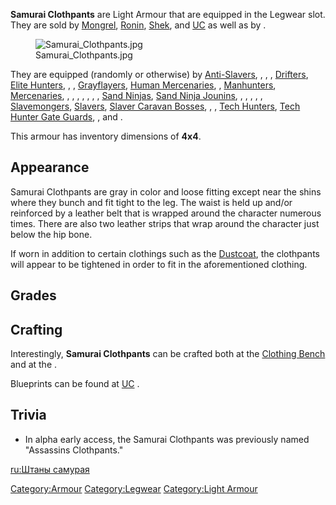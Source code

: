 **Samurai Clothpants** are Light Armour that are equipped in the Legwear
slot. They are sold by [Mongrel](Mongrel_Armor_Shop.md "wikilink"),
[Ronin](Ronin_Armor_Shop.md "wikilink"),
[Shek](Shek_Armor_Shop.md "wikilink"), and
[UC](Empire_Armor_Shop.md "wikilink") [](Equipment_Shops.md) as well as by [](Equipment_Shops.md).

<figure>
<img src="Samurai_Clothpants.jpg" title="Samurai_Clothpants.jpg" />
<figcaption>Samurai_Clothpants.jpg</figcaption>
</figure>

They are equipped (randomly or otherwise) by
[Anti-Slavers](Anti-Slaver.md "wikilink"), [](Anti-Slaver_Jonin.md), [](Anti-Slaver_(unarmed).md), [](Bounty_Hunter.md), [Drifters](Drifter.md "wikilink"),
[Elite Hunters](Elite_Hunter.md "wikilink"), [](Flotsam_Jonin.md), [](Flotsam_Ninja.md), [Grayflayers](Grayflayer.md "wikilink"),
[Human Mercenaries](Human_Mercenary.md "wikilink"), [](Jonin_Elite.md), [Manhunters](Manhunter.md "wikilink"),
[Mercenaries](Mercenary.md "wikilink"), [](Mercenary_Captain.md), [](Moon_Guardian.md), [](Ninja_Guard.md), [](Police_Chief.md), [](Samurai_Conscript.md), [](Samurai_Rogue.md), [](Samurai_Scout.md), [Sand Ninjas](Sand_Ninja.md "wikilink"),
[Sand Ninja Jounins](Sand_Ninja_Jounin.md "wikilink"), [](Shek_Retainer.md), [](Shop_Guard.md), [](Shop_Guard_(holy).md), [](Skeleton_Doctor.md), [](Skeleton_Drifter.md),
[Slavemongers](Slavemonger.md "wikilink"), [Slavers](Slaver.md "wikilink"),
[Slaver Caravan Bosses](Slaver_Caravan_Boss.md "wikilink"), [](Slaver_Caravan_Guard.md), [](Stone_Rat.md), [Tech Hunters](Tech_Hunter.md "wikilink"),
[Tech Hunter Gate Guards](Tech_Hunter_Gate_Guard.md "wikilink"), [](Tech_Hunter_Guard.md), and [](Tech_Hunter_Ruins.md).

This armour has inventory dimensions of **4x4**.

## Appearance

Samurai Clothpants are gray in color and loose fitting except near the
shins where they bunch and fit tight to the leg. The waist is held up
and/or reinforced by a leather belt that is wrapped around the character
numerous times. There are also two leather strips that wrap around the
character just below the hip bone.

If worn in addition to certain clothings such as the
[Dustcoat](Dustcoat.md "wikilink"), the clothpants will appear to be
tightened in order to fit in the aforementioned clothing.

## Grades

## Crafting

Interestingly, **Samurai Clothpants** can be crafted both at the
[Clothing Bench](Clothing_Bench.md "wikilink") and at the [](Leather_Armour_Crafting_Bench.md).

Blueprints can be found at [UC](03%20-%20Projects%20&%20Wikis/Kenshi/Kenshi%20Wiki/Kenshi%20Wiki%20Template/United_Cities.md "wikilink") [](Armour_Trader.md).

## Trivia

- In alpha early access, the Samurai Clothpants was previously named
  "Assassins Clothpants."

[ru:Штаны самурая](ru:Штаны_самурая "wikilink")

[Category:Armour](Category:Armour "wikilink")
[Category:Legwear](Category:Legwear "wikilink") [Category:Light
Armour](Category:Light_Armour "wikilink")